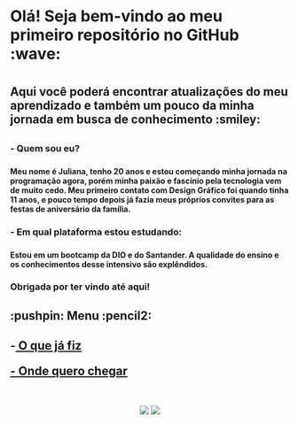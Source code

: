 <h1> Olá! Seja bem-vindo ao meu primeiro repositório no GitHub :wave: <h1>
<h2> Aqui você poderá encontrar atualizações do meu aprendizado e também um pouco da minha jornada em busca de conhecimento :smiley: <h2>

<h3> - Quem sou eu? <h3>
<h4> Meu nome é Juliana, tenho 20 anos e estou começando minha jornada na programação agora, porém minha paixão e fascínio pela tecnologia vem de muito cedo. Meu primeiro contato com Design Gráfico foi quando tinha 11 anos, e pouco tempo depois já fazia meus próprios convites para as festas de aniversário da família. <h4>

<h3> - Em qual plataforma estou estudando: <h3>
<h4> Estou em um bootcamp da DIO e do Santander. A qualidade do ensino e os conhecimentos desse intensivo são explêndidos. <h4>

<h3> Obrigada por ter vindo até aqui! <h3>

 
<h2> :pushpin: Menu :pencil2: <h2>

-<a href="https://github.com/httpjulls/meuprogresso/blob/main/o-que-j%C3%A1-fiz/o-que-j%C3%A1-fiz.md" target="_blank"> O que já fiz
 
-<a href="https://github.com/httpjulls/meuprogresso/blob/main/onde-quero-chegar/onde-quero-chegar.md" target="_blank"> Onde quero chegar

 <br>
<div  align="center"> 
  <a href="https://www.instagram.com/heeyjulls/" target="_blank"><img src="https://img.shields.io/badge/-Instagram-%23E4405F?style=for-the-badge&logo=instagram&logoColor=white" target="_blank"></a>
  <a href="https://www.linkedin.com/in/heeyjulls/" target="_blank"><img src="https://img.shields.io/badge/-LinkedIn-%230077B5?style=for-the-badge&logo=linkedin&logoColor=white" target="_blank"></a>
</div>
